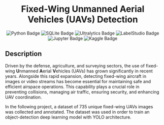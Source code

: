 <h1 align=center>Fixed-Wing Unmanned Aerial Vehicles (UAVs) Detection </h1>
<p align="center">
  <img src="https://img.shields.io/badge/Python-blue?style=plastic&logo=Python&logoColor=yellow" alt="Python Badge">
  <img src="https://img.shields.io/badge/SQLite-white?style=plastic&logo=SQLite&logoColor=darkblue" alt="SQLite Badge">
  <img src="https://img.shields.io/badge/Ultralytics-purple?style=plastic" alt="Ultralytics Badge">
  <img src="https://img.shields.io/badge/LabelStudio-lightpink?style=plastic" alt="LabelStudio Badge">
  <img src="https://img.shields.io/badge/Jupyter-white?style=plastic&logo=Jupyter&logoColor=orange" alt="Jupyter Badge">
  <img src="https://img.shields.io/badge/Kaggle-white?style=plastic&logo=Kaggle&logoColor=blue" alt="Kaggle Badge">
</p>

Description
---
Driven by the defense, agriculture, and surveying sectors, the use of fixed-wing **U**nmanned **A**erial **V**ehicles (UAVs) has grown significantly in recent years. Alongside this rapid expansion, detecting fixed-wing aircraft in images or video streams has become essential for maintaining safe and efficient airspace operations. This capability plays a crucial role in preventing collisions, managing air traffic, ensuring security, and enhancing UAV coordination.

In the following project, a dataset of 735 unique fixed-wing UAVs images was collected and annotated. The dataset was used in order to train an object-detection deep learning model with YOLO architecture. 

